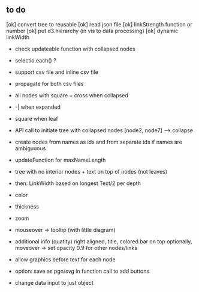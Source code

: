 ## to do
[ok] convert tree to reusable
[ok] read json file
[ok] linkStrength function or number
[ok] put d3.hierarchy (in vis to data processing)
[ok] dynamic linkWidth
* check updateable function with collapsed nodes
* selectio.each() ?
* support csv file and inline csv file
* propagate for both csv files
* all nodes with square + cross when collapsed
* -| when expanded
* square when leaf
* API call to initiate tree with collapsed nodes [node2, node7] --> collapse
* create nodes from names as ids and from separate ids if names are ambiguuous
* updateFunction for maxNameLength
* tree with no interior nodes + text on top of nodes (not leaves)
* then: LinkWidth based on longest Text/2 per depth

* color
* thickness
* zoom
* mouseover -> tooltip (with little diagram)
* additional info (quatity) right aligned, title, colored bar on top optionally, moveover -> set opacity 0.9 for other nodes/links
* allow graphics before text for each node
* option: save as pgn/svg in function call to add buttons
* change data input to just object